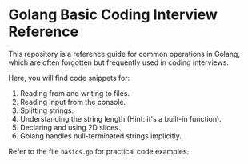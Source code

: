 # Golang Basic Coding Interview Reference

This repository is a reference guide for common operations in Golang, which are often forgotten but frequently used in coding interviews.

Here, you will find code snippets for:

1. Reading from and writing to files.
2. Reading input from the console.
3. Splitting strings.
4. Understanding the string length (Hint: it's a built-in function).
5. Declaring and using 2D slices.
6. Golang handles null-terminated strings implicitly.

Refer to the file `basics.go` for practical code examples.
